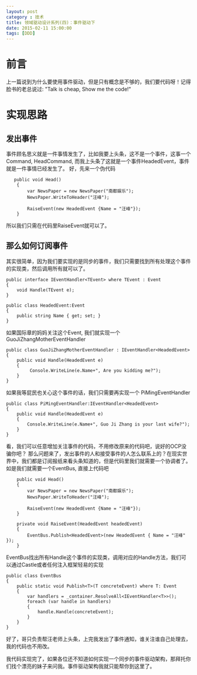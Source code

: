 ```yaml
---
layout: post
category : 技术
title: 领域驱动设计系列(四)：事件驱动下
date: 2015-02-11 15:00:00
tags: [DDD]
---
```



# 前言
上一篇说到为什么要使用事件驱动，但是只有概念是不够的，我们要代码呀！记得脸书的老总说过: "Talk is cheap, Show me the code!"

# 实现思路

## 发出事件

事件顾名思义就是一件事情发生了，比如我要上头条，这不是一个事件，这事一个Command, HeadCommand, 而我上头条了这就是一个事件HeadedEvent，事件就是一件事情已经发生了。 好，先来一个伪代码

       public void Head()
        {
            var NewsPaper = new NewsPaper("南都娱乐");
            NewsPaper.WriteToHeader("汪峰");

            RaiseEvent(new HeadedEvent {Name = "汪峰"});
        }

所以我们只需在代码里RaiseEvent就可以了。


## 那么如何订阅事件

其实很简单，因为我们要实现的是同步的事件，我们只需要找到所有处理这个事件的实现类，然后调用所有就可以了。 

    public interface IEventHandler<TEvent> where TEvent : Event
    {
        void Handle(TEvent e);
    }

    public class HeadedEvent:Event
    {
        public string Name { get; set; }
    }


如果国际章的妈妈关注这个Event, 我们就实现一个GuoJiZhangMotherEventHandler

    public class GuoJiZhangMotherEventHandler : IEventHandler<HeadedEvent>
	{
	    public void Handle(HeadedEvent e)
	    {
	         Console.WriteLine(e.Name+", Are you kidding me?");
	    }
	}

如果我等屁民也关心这个事件的话，我们只需要再实现一个 PiMingEventHandler

    public class PiMingEventHandler:IEventHandler<HeadedEvent>
	{
	    public void Handle(HeadedEvent e)
	    {
	        Console.WriteLine(e.Name+", Guo Ji Zhang is your last wife?");
	    }
	}
   

   
看，我们可以任意增加关注事件的代码，不用修改原来的代码吧，说好的OCP没骗你吧？ 那么问题来了，发出事件的人和接受事件的人怎么联系上的？在现实世界中，我们都是订阅报纸来看头条知道的，但是代码里我们就需要一个协调者了。如是我们就需要一个EventBus, 直接上代码吧

        public void Head()
        {
            var NewsPaper = new NewsPaper("南都娱乐");
            NewsPaper.WriteToHeader("汪峰");

            RaiseEvent(new HeadedEvent {Name = "汪峰"});
        }

        private void RaiseEvent(HeadedEvent headedEvent)
        {
            EventBus.Publish<HeadedEvent>(new HeadedEvent { Name = "汪峰" });
        }


 EventBus找出所有Handle这个事件的实现类，调用对应的Handle方法，我们可以通过Castle或者任何注入框架轻易的实现
    

	public class EventBus
    {
        public static void Publish<T>(T concreteEvent) where T: Event
        {
            var handlers = _container.ResolveAll<IEventHandler<T>>();
            foreach (var handle in handlers)
            {
                handle.Handle(concreteEvent);
            }
        }
    }

好了，哥只负责帮汪老师上头条，上完我发出了事件通知，谁关注谁自己处理去，我的代码也不用改。

我代码实现完了，如果各位还不知道如何实现一个同步的事件驱动架构，那拜托你们找个漂亮的妹子来问我。事件驱动架构我就只能帮你到这里了。